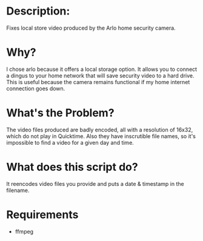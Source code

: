 # Description:
Fixes local store video produced by the Arlo home security camera.

# Why?
I chose arlo because it offers a local storage option. It allows you to connect a dingus to your home network that will save security video to a hard drive. This is useful because the camera remains functional if my home internet connection goes down.

# What's the Problem?
The video files produced are badly encoded, all with a resolution of 16x32, which do not play in Quicktime. Also they have inscrutible file names, so it's impossible to find a video for a given day and time.

# What does this script do?
It reencodes video files you provide and puts a date & timestamp in the filename.

# Requirements
- ffmpeg
